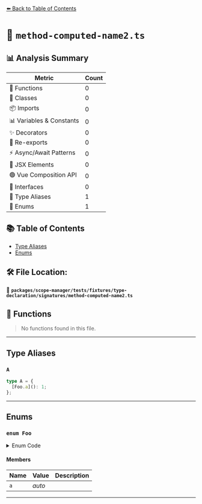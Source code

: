 [⬅️ Back to Table of Contents](../../../../../../index.md)

# 📄 `method-computed-name2.ts`

## 📊 Analysis Summary

| Metric | Count |
|--------|-------|
| 🔧 Functions | 0 |
| 🧱 Classes | 0 |
| 📦 Imports | 0 |
| 📊 Variables & Constants | 0 |
| ✨ Decorators | 0 |
| 🔄 Re-exports | 0 |
| ⚡ Async/Await Patterns | 0 |
| 💠 JSX Elements | 0 |
| 🟢 Vue Composition API | 0 |
| 📐 Interfaces | 0 |
| 📑 Type Aliases | 1 |
| 🎯 Enums | 1 |

## 📚 Table of Contents

- [Type Aliases](#type-aliases)
- [Enums](#enums)

## 🛠️ File Location:
📂 **`packages/scope-manager/tests/fixtures/type-declaration/signatures/method-computed-name2.ts`**

## 🔧 Functions

> No functions found in this file.


---

## Type Aliases

### `A`

```ts
type A = {
  [Foo.a](): 1;
};
```


---

## Enums

### `enum Foo`

<details><summary>Enum Code</summary>

```ts
enum Foo {
  a,
}
```
</details>

#### Members

| Name | Value | Description |
|------|-------|-------------|
| `a` | *auto* |  |


---